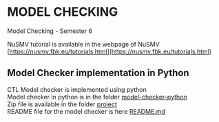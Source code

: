 # MODEL CHECKING

Model Checking - Semester 6

NuSMV tutorial is available in the webpage of NuSMV [https://nusmv.fbk.eu/tutorials.html](https://nusmv.fbk.eu/tutorials.html)

## Model Checker implementation in Python

CTL Model checker is implemented using python\
Model checker in python is in the folder [model-checker-python](./project/model-checker-python)\
Zip file is available in the folder [project](./project/)\
README file for the model checker is here [README.md](./project/model-checker-python/README.md)
